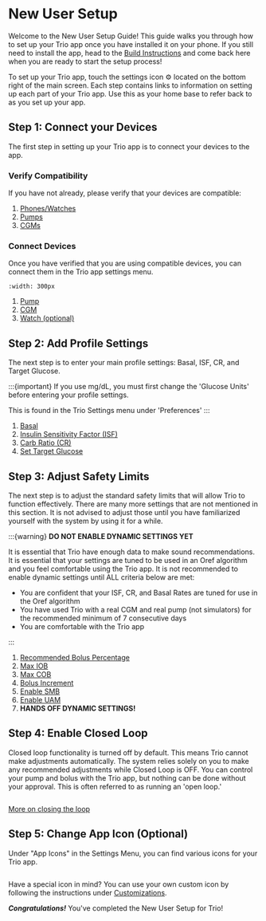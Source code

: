 # New User Setup

Welcome to the New User Setup Guide! This guide walks you through how to set up your Trio app once you have installed it on your phone. If you still need to install the app, head to the [Build Instructions](../operate/build.md) and come back here when you are ready to start the setup process!

To set up your Trio app, touch the settings icon ⚙️ located on the bottom right of the main screen. Each step contains links to information on setting up each part of your Trio app. Use this as your home base to refer back to as you set up your app.

## Step 1: Connect your Devices

The first step in setting up your Trio app is to connect your devices to the app. 

### Verify Compatibility

If you have not already, please verify that your devices are compatible:

 1. [Phones/Watches](../Getting-Started/iphone.md)
 2. [Pumps](../Getting-Started/pump.md)
 3. [CGMs](../settings/devices/cgm.md)

### Connect Devices

Once you have verified that you are using compatible devices, you can connect them in the Trio app settings menu.

```{image} img/DeviceMenu.png
:width: 300px
```

 1. [Pump](../Configuration/Devices.md#pump)
 2. [CGM](../Configuration/Devices.md#cgm)
 3. [Watch (optional)](../Configuration/Devices.md#watch)

## Step 2: Add Profile Settings

The next step is to enter your main profile settings: Basal, ISF, CR, and Target Glucose.

:::{important}
If you use mg/dL, you must first change the 'Glucose Units' before entering your profile settings.

This is found in the Trio Settings menu under 'Preferences'
:::

 1. [Basal](../settings/configuration/basalprofile.md)
 2. [Insulin Sensitivity Factor (ISF)](../settings/configuration/insulinsensitivities.md)
 3. [Carb Ratio (CR)](../settings/configuration/carbratios.md)
 4. [Set Target Glucose](../settings/configuration/targetglucose.md)

## Step 3: Adjust Safety Limits

The next step is to adjust the standard safety limits that will allow Trio to function effectively. There are many more settings that are not mentioned in this section. It is not advised to adjust those until you have familiarized yourself with the system by using it for a while.

:::{warning}
<b>DO NOT ENABLE DYNAMIC SETTINGS YET</b>

It is essential that Trio have enough data to make sound recommendations. It is essential that your settings are tuned to be used in an Oref algorithm and you feel comfortable using the Trio app. It is not recommended to enable dynamic settings until ALL criteria below are met:

 - You are confident that your ISF, CR, and Basal Rates are tuned for use in the Oref algorithm
 - You have used Trio with a real CGM and real pump (not simulators) for the recommended minimum of 7 consecutive days
 - You are comfortable with the Trio app

:::

 1. [Recommended Bolus Percentage](../settings/configuration/preferences/trio.md#recommended-bolus-percentage)
 2. [Max IOB](../settings/configuration/preferences/mainsettings.md#max-iob)
 3. [Max COB](../settings/configuration/preferences/mainsettings.md#max-cob)
 4. [Bolus Increment](../settings/configuration/preferences/smbsettings.md#bolus-increment)
 5. [Enable SMB](../settings/configuration/preferences/smbsettings.md)
 6. [Enable UAM](../settings/configuration/preferences/smbsettings.md#enable-uam)
 7. <b>HANDS OFF DYNAMIC SETTINGS!</b>

## Step 4: Enable Closed Loop

Closed loop functionality is turned off by default. This means Trio cannot make adjustments automatically. The system relies solely on you to make any recommended adjustments while Closed Loop is OFF. You can control your pump and bolus with the Trio app, but nothing can be done without your approval. This is often referred to as running an 'open loop.'
```{image} img/closeLoop.png
```

[More on closing the loop](../Configuration/Configure.md)

## Step 5: Change App Icon (Optional)

Under "App Icons" in the Settings Menu, you can find various icons for your Trio app.
```{image} img/changeAppIcon.png
```


Have a special icon in mind? You can use your own custom icon by following the instructions under [Customizations](../operate/customize.md).

***Congratulations!*** You've completed the New User Setup for Trio!



